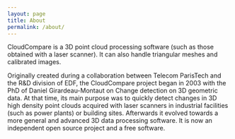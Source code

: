 ```yaml
---
layout: page
title: About
permalink: /about/
---
```


CloudCompare is a 3D point cloud processing software (such as those obtained with a laser scanner). It can also handle triangular meshes and calibrated images.

Originally created during a collaboration between Telecom ParisTech and the R&D division of EDF, the CloudCompare project began in 2003 with the PhD of Daniel Girardeau-Montaut on Change detection on 3D geometric data. At that time, its main purpose was to quickly detect changes in 3D high density point clouds acquired with laser scanners in industrial facilities (such as power plants) or building sites. Afterwards it evolved towards a more general and advanced 3D data processing software. It is now an independent open source project and a free software. 